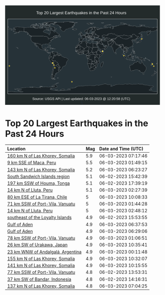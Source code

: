 ![Map](./map.png)

# Top 20 Largest Earthquakes in the Past 24 Hours

| Location | Mag | Date and Time (UTC) |
|:---|:---|:---|
| [160 km N of Las Khorey, Somalia](https://earthquake.usgs.gov/earthquakes/eventpage/us7000k61e) | 5.9 | 06-03-2023 07:17:46 |
| [9 km SSE of Maca, Peru](https://earthquake.usgs.gov/earthquakes/eventpage/us7000k5zj) | 5.5 | 06-03-2023 01:49:15 |
| [143 km N of Las Khorey, Somalia](https://earthquake.usgs.gov/earthquakes/eventpage/us7000k612) | 5.2 | 06-03-2023 06:23:27 |
| [South Sandwich Islands region](https://earthquake.usgs.gov/earthquakes/eventpage/us7000k5u2) | 5.1 | 06-02-2023 15:42:39 |
| [197 km SSW of Houma, Tonga](https://earthquake.usgs.gov/earthquakes/eventpage/us7000k5ux) | 5.1 | 06-02-2023 17:39:19 |
| [14 km N of Lluta, Peru](https://earthquake.usgs.gov/earthquakes/eventpage/us7000k603) | 5.1 | 06-03-2023 02:27:39 |
| [80 km ESE of La Tirana, Chile](https://earthquake.usgs.gov/earthquakes/eventpage/us7000k62d) | 5 | 06-03-2023 10:08:33 |
| [71 km SSW of Port-Vila, Vanuatu](https://earthquake.usgs.gov/earthquakes/eventpage/us7000k5zk) | 5 | 06-03-2023 01:44:28 |
| [14 km N of Lluta, Peru](https://earthquake.usgs.gov/earthquakes/eventpage/us7000k609) | 5 | 06-03-2023 02:48:12 |
| [southeast of the Loyalty Islands](https://earthquake.usgs.gov/earthquakes/eventpage/us7000k5u3) | 4.9 | 06-02-2023 15:53:55 |
| [Gulf of Aden](https://earthquake.usgs.gov/earthquakes/eventpage/us7000k615) | 4.9 | 06-03-2023 06:37:53 |
| [Gulf of Aden](https://earthquake.usgs.gov/earthquakes/eventpage/us7000k613) | 4.9 | 06-03-2023 06:29:06 |
| [78 km SSW of Port-Vila, Vanuatu](https://earthquake.usgs.gov/earthquakes/eventpage/us7000k5zb) | 4.9 | 06-03-2023 01:06:51 |
| [26 km SW of Urakawa, Japan](https://earthquake.usgs.gov/earthquakes/eventpage/us7000k62j) | 4.9 | 06-03-2023 10:35:41 |
| [23 km WNW of Andalgalá, Argentina](https://earthquake.usgs.gov/earthquakes/eventpage/us7000k5yb) | 4.9 | 06-03-2023 00:11:48 |
| [155 km N of Las Khorey, Somalia](https://earthquake.usgs.gov/earthquakes/eventpage/us7000k62k) | 4.9 | 06-03-2023 10:32:07 |
| [141 km N of Las Khorey, Somalia](https://earthquake.usgs.gov/earthquakes/eventpage/us7000k62h) | 4.9 | 06-03-2023 10:15:55 |
| [77 km SSW of Port-Vila, Vanuatu](https://earthquake.usgs.gov/earthquakes/eventpage/us7000k5sd) | 4.8 | 06-02-2023 13:53:31 |
| [37 km SW of Bandar, Indonesia](https://earthquake.usgs.gov/earthquakes/eventpage/us7000k5si) | 4.8 | 06-02-2023 14:16:31 |
| [137 km N of Las Khorey, Somalia](https://earthquake.usgs.gov/earthquakes/eventpage/us7000k61b) | 4.8 | 06-03-2023 07:04:25 |
